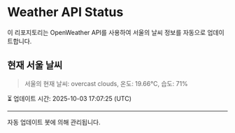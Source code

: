 
# Weather API Status

이 리포지토리는 OpenWeather API를 사용하여 서울의 날씨 정보를 자동으로 업데이트합니다.

## 현재 서울 날씨
> 서울의 현재 날씨: overcast clouds, 온도: 19.66°C, 습도: 71%

⏳ 업데이트 시간: 2025-10-03 17:07:25 (UTC)

---
자동 업데이트 봇에 의해 관리됩니다.
